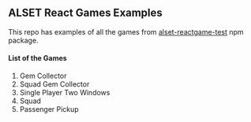 ## ALSET React Games Examples

This repo has examples of all the games from [alset-reactgame-test](https://www.npmjs.com/package/alset-reactgame-test?activeTab=readme) npm package.

#### List of the Games

1.  Gem Collector
2.  Squad Gem Collector
3.  Single Player Two Windows
4.  Squad
5.  Passenger Pickup
